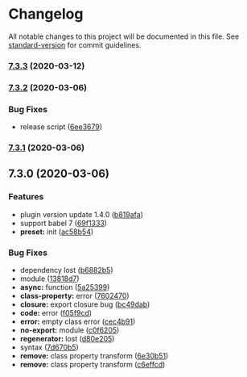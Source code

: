 # Changelog

All notable changes to this project will be documented in this file. See [standard-version](https://github.com/conventional-changelog/standard-version) for commit guidelines.

### [7.3.3](https://github.com/ui5-next/babel-plugin-ui5-next/compare/v7.3.2...v7.3.3) (2020-03-12)

### [7.3.2](https://github.com/ui5-next/babel-plugin-ui5-next/compare/v7.3.1...v7.3.2) (2020-03-06)


### Bug Fixes

* release script ([6ee3679](https://github.com/ui5-next/babel-plugin-ui5-next/commit/6ee3679ccbc5292f8e9d69eb4ebf89eaf36b648b))

### [7.3.1](https://github.com/ui5-next/babel-plugin-ui5-next/compare/v7.3.0...v7.3.1) (2020-03-06)

## 7.3.0 (2020-03-06)


### Features

* plugin version update 1.4.0 ([b819afa](https://github.com/ui5-next/babel-plugin-ui5-next/commit/b819afad68bd6c37d8c9f870fe1387fd1af54add))
* support babel 7 ([69f1333](https://github.com/ui5-next/babel-plugin-ui5-next/commit/69f13336a18e8e59f7643e5b57bb8680467c12e0))
* **preset:** init ([ac58b54](https://github.com/ui5-next/babel-plugin-ui5-next/commit/ac58b54447b34b3d373f64ad9ce6825cbe2828b8))


### Bug Fixes

* dependency lost ([b6882b5](https://github.com/ui5-next/babel-plugin-ui5-next/commit/b6882b550328f831f618961c63b1c5512ddc4437))
* module ([13818d7](https://github.com/ui5-next/babel-plugin-ui5-next/commit/13818d787be3da488042aba122fca7ebc0c23ab2))
* **async:** function ([5a25399](https://github.com/ui5-next/babel-plugin-ui5-next/commit/5a253994b97a2d33d5068e06fbfa96a1695682fe))
* **class-property:** error ([7602470](https://github.com/ui5-next/babel-plugin-ui5-next/commit/7602470ef111653f3dd85c7920f99fab21811c17))
* **closure:** export closure bug ([bc49dab](https://github.com/ui5-next/babel-plugin-ui5-next/commit/bc49dabcfd66b931971e4fb6119eab2424a55f5a))
* **code:** error ([f05f9cd](https://github.com/ui5-next/babel-plugin-ui5-next/commit/f05f9cd6cc83e718099603fc10591bde9a904f8f))
* **error:** empty class error ([cec4b91](https://github.com/ui5-next/babel-plugin-ui5-next/commit/cec4b915fcf0fd77a6466fcb81407ae48e33a40c))
* **no-export:** module ([c0f6205](https://github.com/ui5-next/babel-plugin-ui5-next/commit/c0f6205530df4a1e5d1bdba8a6cecacc9e0dc23d))
* **regenerator:** lost ([d80e205](https://github.com/ui5-next/babel-plugin-ui5-next/commit/d80e20518f568b2b978938861162acb9d8813796))
* syntax ([7d670b5](https://github.com/ui5-next/babel-plugin-ui5-next/commit/7d670b5dc94399bff8895316a6f8612ea78a9cb9))
* **remove:** class property transform ([6e30b51](https://github.com/ui5-next/babel-plugin-ui5-next/commit/6e30b515b270b327dda55ca2959320309e556413))
* **remove:** class property transform ([c6effcd](https://github.com/ui5-next/babel-plugin-ui5-next/commit/c6effcd6d483a5e80a7cc7c65644a3291ffd196b))
